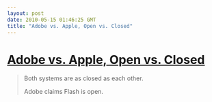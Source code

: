 ```yaml
---
layout: post
date: 2010-05-15 01:46:25 GMT
title: "Adobe vs. Apple, Open vs. Closed"
---
```

# [Adobe vs. Apple, Open vs. Closed](http://valhallaisland.com/post/596483252)

> Both systems are as closed as each other.
> 
> Adobe claims Flash is open.
